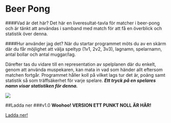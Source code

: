 Beer Pong
========
####Vad är det här?
Det här en liveresultat-tavla för matcher i beer-pong och är tänkt att användas i samband med match för att få en överblick och statistik över denna.

####Hur använder jag det?
När du startar programmet möts du av en skärm där du får möjlighet att välja speltyp (1v1, 2v2, 3v3), lagnamn, spelarnamn, antal bollar och antal muggar/lag.

Därefter tas du vidare till en representation av spelplanen där du enkelt, genom att använda muspekaren, kan mata in vad som händer allt eftersom matchen fortgår. Programmet håller koll på vilket lags tur det är, poäng samt statistik så som träffsäkerhet för varje spelare. ***Ett tryck på en spelares namn visar statistiken för denna.***

![](https://gits-14.sys.kth.se/jonatber/beerpong/raw/master/screenshot.png)

##Ladda ner
###v1.0
**Woohoo! VERSION ETT PUNKT NOLL ÄR HÄR!**

[Ladda ner!](https://gits-14.sys.kth.se/jonatber/beerpong/releases/download/v1.0/BeerPong_v1.0.jar)
